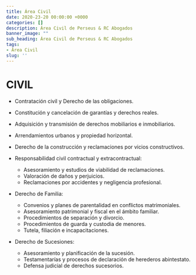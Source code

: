 ```yaml
---
title: Área Civil
date: 2020-23-20 00:00:00 +0000
categories: []
description: Área Civil de Perseus & RC Abogados
banner_image: ""
sub_heading: Área Civil de Perseus & RC Abogados
tags:
- Área Civil
slug: ''
---
```

# CIVIL

*   Contratación civil y Derecho de las obligaciones.
*   Constitución y cancelación de garantías y derechos reales.
*   Adquisición y transmisión de derechos mobiliarios e inmobiliarios.
*   Arrendamientos urbanos y propiedad horizontal.
*   Derecho de la construcción y reclamaciones por vicios constructivos.

*   Responsabilidad civil contractual y extracontractual:
    *   Asesoramiento y estudios de viabilidad de reclamaciones.
    *   Valoración de daños y perjuicios.
    *   Reclamaciones por accidentes y negligencia profesional.

*   Derecho de Familia:
    *   Convenios y planes de parentalidad en conflictos matrimoniales.
    *   Asesoramiento patrimonial y fiscal en el ámbito familiar.
    *   Procedimientos de separación y divorcio.
    *   Procedimientos de guarda y custodia de menores.
    *   Tutela, filiación e incapacitaciones.

*   Derecho de Sucesiones:
    *   Asesoramiento y planificación de la sucesión.
    *   Testamentarías y procesos de declaración de herederos abintestato.
    *   Defensa judicial de derechos sucesorios.

